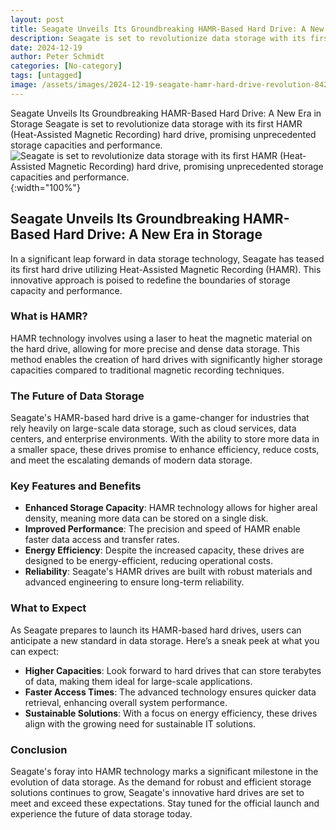 ```yaml
---
layout: post
title: Seagate Unveils Its Groundbreaking HAMR-Based Hard Drive: A New Era in Storage
description: Seagate is set to revolutionize data storage with its first HAMR (Heat-Assisted Magnetic Recording) hard drive, promising unprecedented storage capacities and performance.
date: 2024-12-19
author: Peter Schmidt
categories: [No-category]
tags: [untagged]
image: /assets/images/2024-12-19-seagate-hamr-hard-drive-revolution-8421.webp
---
```

Seagate Unveils Its Groundbreaking HAMR-Based Hard Drive: A New Era in Storage
Seagate is set to revolutionize data storage with its first HAMR (Heat-Assisted Magnetic Recording) hard drive, promising unprecedented storage capacities and performance.
![Seagate is set to revolutionize data storage with its first HAMR (Heat-Assisted Magnetic Recording) hard drive, promising unprecedented storage capacities and performance.]( {{page.image}} ){:width="100%"}

## Seagate Unveils Its Groundbreaking HAMR-Based Hard Drive: A New Era in Storage

In a significant leap forward in data storage technology, Seagate has teased its first hard drive utilizing Heat-Assisted Magnetic Recording (HAMR). This innovative approach is poised to redefine the boundaries of storage capacity and performance.

### What is HAMR?

HAMR technology involves using a laser to heat the magnetic material on the hard drive, allowing for more precise and dense data storage. This method enables the creation of hard drives with significantly higher storage capacities compared to traditional magnetic recording techniques.

### The Future of Data Storage

Seagate's HAMR-based hard drive is a game-changer for industries that rely heavily on large-scale data storage, such as cloud services, data centers, and enterprise environments. With the ability to store more data in a smaller space, these drives promise to enhance efficiency, reduce costs, and meet the escalating demands of modern data storage.

### Key Features and Benefits

- **Enhanced Storage Capacity**: HAMR technology allows for higher areal density, meaning more data can be stored on a single disk.
- **Improved Performance**: The precision and speed of HAMR enable faster data access and transfer rates.
- **Energy Efficiency**: Despite the increased capacity, these drives are designed to be energy-efficient, reducing operational costs.
- **Reliability**: Seagate's HAMR drives are built with robust materials and advanced engineering to ensure long-term reliability.

### What to Expect

As Seagate prepares to launch its HAMR-based hard drives, users can anticipate a new standard in data storage. Here’s a sneak peek at what you can expect:

- **Higher Capacities**: Look forward to hard drives that can store terabytes of data, making them ideal for large-scale applications.
- **Faster Access Times**: The advanced technology ensures quicker data retrieval, enhancing overall system performance.
- **Sustainable Solutions**: With a focus on energy efficiency, these drives align with the growing need for sustainable IT solutions.

### Conclusion

Seagate's foray into HAMR technology marks a significant milestone in the evolution of data storage. As the demand for robust and efficient storage solutions continues to grow, Seagate's innovative hard drives are set to meet and exceed these expectations. Stay tuned for the official launch and experience the future of data storage today.
